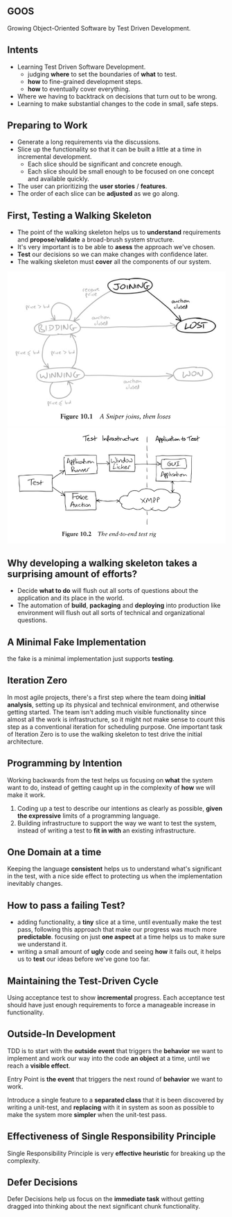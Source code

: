## GOOS

Growing Object-Oriented Software by Test Driven Development.


## Intents

- Learning Test Driven Software Development.
   - judging **where** to set the boundaries of **what** to test.
   - **how** to fine-grained development steps.
   - **how** to eventually cover everything.  
- Where we having to backtrack on decisions that turn out to be wrong.
- Learning to make substantial changes to the code in small, safe steps.


## Preparing to Work

- Generate a long requirements via the discussions.
- Slice up the functionality so that it can be built a little at a time in incremental development.
   - Each slice should be significant and concrete enough.
   - Each slice should be small enough to be focused on one concept and available quickly.
- The user can prioritizing the **user stories** / **features**.
- The order of each slice can be **adjusted** as we go along.


## First, Testing a Walking Skeleton

- The point of the walking skeleton helps us to **understand** requirements and **propose**/**validate** a broad-brush system structure.
- It's very important is to be able to **asess** the approach we've chosen.
- **Test** our decisions so we can make changes  with confidence later.
- The walking skeleton must **cover** all the components of our system.

![Test a Walking Skeleton](etc/test-walking-skeleton.png)
![Walking Skeleton Architecture](etc/walking-skeleton-architecture.png)


## Why developing a walking skeleton takes a surprising amount of efforts?

- Decide **what to do** will flush out all sorts of questions about the application and its place in the world.
- The automation of **build**, **packaging** and **deploying** into production like environment will flush out all sorts of technical and organizational questions.


## A Minimal Fake Implementation

the fake is a minimal implementation just supports **testing**.


## Iteration Zero

In most agile projects, there's a first step where the team doing **initial analysis**, setting up its physical and technical environment, and otherwise getting started.
The team isn't adding much visible functionality since almost all the work is infrastructure, so it might not make sense to count this step as a conventional iteration for scheduling purpose.
One important task of Iteration Zero is to use the walking skeleton to test drive the initial architecture.


## Programming by Intention
Working backwards from the test helps us focusing on **what** the system want to do, instead of getting caught up in the complexity of **how** we will make it work.
  
1. Coding up a test to describe our intentions as clearly as possible, **given the expressive** limits of a programming language.
2. Building infrastructure to support the way we want to test the system, instead of writing a test to **fit in with** an existing infrastructure. 


## One Domain at a time

Keeping the language **consistent** helps us to understand what's significant in the test, with a nice side effect to protecting us when the implementation inevitably changes. 


## How to pass a failing Test?

- adding functionality, a **tiny** slice at a time, until eventually make the test pass, following this approach that make our progress was much more **predictable**. focusing on just **one aspect** at a time helps us to make sure we understand it.
- writing a small amount of **ugly** code and seeing **how** it fails out, it helps us to **test** our ideas before we've gone too far.
   
   
## Maintaining the Test-Driven Cycle

Using acceptance test to show **incremental** progress. 
Each acceptance test should have just enough requirements to force a manageable increase in functionality.


## Outside-In Development

TDD is to start with the **outside event** that triggers the **behavior** we want to implement and work our way into the code **an object** at a time, until we reach a **visible effect**.

Entry Point is **the event** that triggers the next round of **behavior** we want to work.
  
Introduce a single feature to a **separated class** that it is been discovered by writing a unit-test, and **replacing** with it in system as soon as possible to make the system more **simpler** when the unit-test pass.
      
      
      
## Effectiveness of Single Responsibility Principle

Single Responsibility Principle is very **effective heuristic** for breaking up the complexity.
 
 
## Defer Decisions
 
Defer Decisions help us focus on the **immediate task** without getting dragged into thinking about the next significant chunk functionality.
 
 